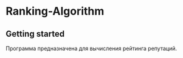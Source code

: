 Ranking-Algorithm
=================

Getting started
-----------------
Программа предназначена для вычисления рейтинга репутаций.
